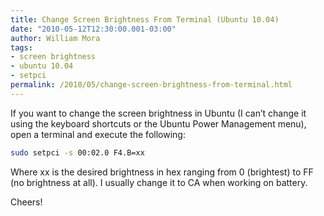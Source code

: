 ```yaml
--- 
title: Change Screen Brightness From Terminal (Ubuntu 10.04)
date: "2010-05-12T12:30:00.001-03:00"
author: William Mora
tags: 
- screen brightness
- ubuntu 10.04
- setpci
permalink: /2010/05/change-screen-brightness-from-terminal.html
---
```


If you want to change the screen brightness in Ubuntu (I can’t change it using the keyboard shortcuts or the Ubuntu Power Management menu), open a terminal and execute the following:

```bash
sudo setpci -s 00:02.0 F4.B=xx
```

Where xx is the desired brightness in hex ranging from 0 (brightest) to FF (no brightness at all). I usually change it to CA when working on battery.

Cheers!
